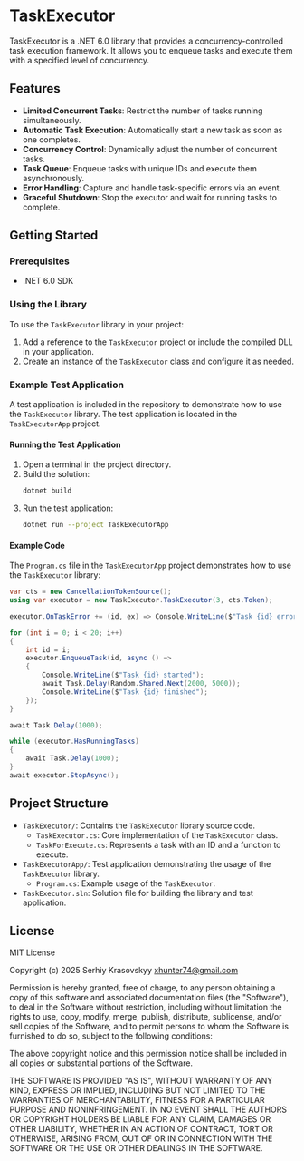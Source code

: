 # TaskExecutor

TaskExecutor is a .NET 6.0 library that provides a concurrency-controlled task execution framework. It allows you to enqueue tasks and execute them with a specified level of concurrency.

## Features

- **Limited Concurrent Tasks**: Restrict the number of tasks running simultaneously.
- **Automatic Task Execution**: Automatically start a new task as soon as one completes.
- **Concurrency Control**: Dynamically adjust the number of concurrent tasks.
- **Task Queue**: Enqueue tasks with unique IDs and execute them asynchronously.
- **Error Handling**: Capture and handle task-specific errors via an event.
- **Graceful Shutdown**: Stop the executor and wait for running tasks to complete.

## Getting Started

### Prerequisites

- .NET 6.0 SDK

### Using the Library

To use the `TaskExecutor` library in your project:

1. Add a reference to the `TaskExecutor` project or include the compiled DLL in your application.
2. Create an instance of the `TaskExecutor` class and configure it as needed.

### Example Test Application

A test application is included in the repository to demonstrate how to use the `TaskExecutor` library. The test application is located in the `TaskExecutorApp` project.

#### Running the Test Application

1. Open a terminal in the project directory.
2. Build the solution:
   ```bash
   dotnet build
   ```
3. Run the test application:
   ```bash
   dotnet run --project TaskExecutorApp
   ```

#### Example Code

The `Program.cs` file in the `TaskExecutorApp` project demonstrates how to use the `TaskExecutor` library:

```csharp
var cts = new CancellationTokenSource();
using var executor = new TaskExecutor.TaskExecutor(3, cts.Token);

executor.OnTaskError += (id, ex) => Console.WriteLine($"Task {id} error: {ex.Message}");

for (int i = 0; i < 20; i++)
{
    int id = i;
    executor.EnqueueTask(id, async () =>
    {
        Console.WriteLine($"Task {id} started");
        await Task.Delay(Random.Shared.Next(2000, 5000));
        Console.WriteLine($"Task {id} finished");
    });
}

await Task.Delay(1000);

while (executor.HasRunningTasks)
{
    await Task.Delay(1000);
}
await executor.StopAsync();
```

## Project Structure

- `TaskExecutor/`: Contains the `TaskExecutor` library source code.
  - `TaskExecutor.cs`: Core implementation of the `TaskExecutor` class.
  - `TaskForExecute.cs`: Represents a task with an ID and a function to execute.
- `TaskExecutorApp/`: Test application demonstrating the usage of the `TaskExecutor` library.
  - `Program.cs`: Example usage of the `TaskExecutor`.
- `TaskExecutor.sln`: Solution file for building the library and test application.

## License

MIT License

Copyright (c) 2025 Serhiy Krasovskyy xhunter74@gmail.com

Permission is hereby granted, free of charge, to any person obtaining a copy
of this software and associated documentation files (the "Software"), to deal
in the Software without restriction, including without limitation the rights
to use, copy, modify, merge, publish, distribute, sublicense, and/or sell
copies of the Software, and to permit persons to whom the Software is
furnished to do so, subject to the following conditions:

The above copyright notice and this permission notice shall be included in all
copies or substantial portions of the Software.

THE SOFTWARE IS PROVIDED "AS IS", WITHOUT WARRANTY OF ANY KIND, EXPRESS OR
IMPLIED, INCLUDING BUT NOT LIMITED TO THE WARRANTIES OF MERCHANTABILITY,
FITNESS FOR A PARTICULAR PURPOSE AND NONINFRINGEMENT. IN NO EVENT SHALL THE
AUTHORS OR COPYRIGHT HOLDERS BE LIABLE FOR ANY CLAIM, DAMAGES OR OTHER
LIABILITY, WHETHER IN AN ACTION OF CONTRACT, TORT OR OTHERWISE, ARISING FROM,
OUT OF OR IN CONNECTION WITH THE SOFTWARE OR THE USE OR OTHER DEALINGS IN THE
SOFTWARE.
